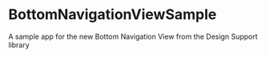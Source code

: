 # BottomNavigationViewSample
A sample app for the new Bottom Navigation View from the Design Support library
